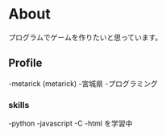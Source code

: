 # About
プログラムでゲームを作りたいと思っています。

## Profile
-metarick (metarick)
-宮城県
-プログラミング

### skills
-python
-javascript
-C
-html
を学習中

